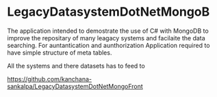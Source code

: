 # LegacyDatasystemDotNetMongoB

The application intended to demostrate the use of C# with MongoDB to improve the repositary of many leagacy systems and facilaite the data searching. For auntantication and aunthorization 
Application required to have simple structure of meta tables.


All the systems and there datasets has to feed to 

https://github.com/kanchana-sankalpa/LegacyDatasystemDotNetMongoFront
